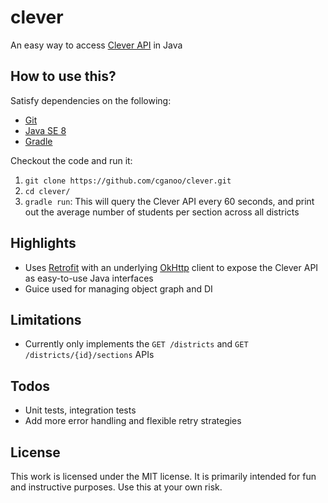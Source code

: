 # clever

An easy way to access [Clever API](https://clever.com/developers/docs/explorer#api_data) in Java

## How to use this?

Satisfy dependencies on the following:

* [Git](http://git-scm.com/downloads)
* [Java SE 8](http://www.oracle.com/technetwork/java/javase/downloads/jdk8-downloads-2133151.html)
* [Gradle](https://gradle.org/)

Checkout the code and run it:

1. `git clone https://github.com/cganoo/clever.git`
2. `cd clever/`
3. `gradle run`: This will query the Clever API every 60 seconds, and print out the average number of students per section across all districts

## Highlights
* Uses [Retrofit](http://square.github.io/retrofit/) with an underlying [OkHttp](http://square.github.io/okhttp/) client to expose the Clever API as easy-to-use Java interfaces
* Guice used for managing object graph and DI

## Limitations
* Currently only implements the <code>GET /districts</code> and <code>GET /districts/{id}/sections</code> APIs

## Todos
* Unit tests, integration tests
* Add more error handling and flexible retry strategies

## License

This work is licensed under the MIT license. It is primarily intended for fun and instructive purposes.
Use this at your own risk.

